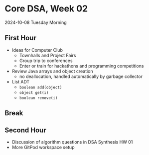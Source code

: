 # Core DSA, Week 02
2024-10-08 Tuesday Morning

## First Hour

* Ideas for Computer Club
  * Townhalls and Project Fairs
  * Group trip to conferences 
  * Enter or train for hackathons and programming competitions
* Review Java arrays and object creation
  * no deallocation, handled automatically by garbage collector
* List ADT
  * `boolean add(object)`
  * `object get(i)`
  * `boolean remove(i)`

## Break

## Second Hour

* Discussion of algorithm questions in DSA Synthesis HW 01
* More GitPod workspace setup
